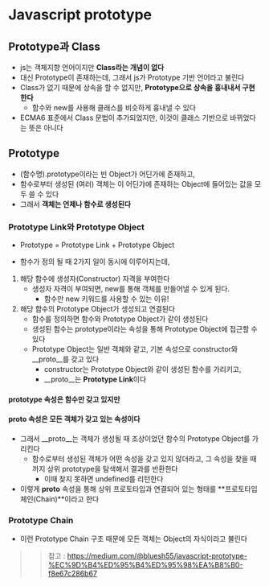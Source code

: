 # Javascript prototype

## Prototype과 Class
* js는 객체지향 언어이지만 **Class라는 개념이 없다**
* 대신 Prototype이 존재하는데, 그래서 js가 Prototype 기반 언어라고 불린다
* Class가 없기 때문에 상속을 할 수 없지만, **Prototype으로 상속을 흉내내서 구현한다**
	* 함수와 new를 사용해 클래스를 비슷하게 흉내낼 수 있다
* ECMA6 표준에서 Class 문법이 추가되었지만, 이것이 클래스 기반으로 바뀌었다는 뜻은 아니다

## Prototype
* (함수명).prototype이라는 빈 Object가 어딘가에 존재하고,
* 함수로부터 생성된 (여러) 객체는 이 어딘가에 존재하는 Object에 들어있는 값을 모두 쓸 수 있다
* 그래서 **객체는 언제나 함수로 생성된다**


### Prototype Link와 Prototype Object
* Prototype = Prototype Link + Prototype Object

* 함수가 정의 될 때 2가지 일이 동시에 이루어지는데,
1. 해당 함수에 생성자(Constructor) 자격을 부여한다
	* 생성자 자격이 부여되면, new를 통해 객체를 만들어낼 수 있게 된다.
		* 함수만 new 키워드를 사용할 수 있는 이유!
2. 해당 함수의 Prototype Object가 생성되고 연결된다
	* 함수를 정의하면 함수와 Prototype Object가 같이 생성된다
	* 생성된 함수는 prototype이라는 속성을 통해 Prototype Object에 접근할 수 있다
	* Prototype Object는 일반 객체와 같고, 기본 속성으로 constructor와 __proto__를 갖고 있다
		* constructor는 Prototype Object와 같이 생성된 함수를 가리키고,
		* __proto__는 **Prototype Link**이다

#### prototype 속성은 함수만 갖고 있지만
#### __proto__ 속성은 모든 객체가 갖고 있는 속성이다

* 그래서 __proto__는 객체가 생성될 때 조상이었던 함수의 Prototype Object를 가리킨다
	* 함수로부터 생성된 객체가 어떤 속성을 갖고 있지 않더라고, 그 속성을 찾을 때까지 상위 prototype을 탐색해서 결과를 반환한다
		* 이때 찾지 못하면 undefined를 리턴한다
* 이렇게 __proto__ 속성을 통해 상위 프로토타입과 연결되어 있는 형태를 **프로토타입 체인(Chain)**이라고 한다

### Prototype Chain
* 이런 Prototype Chain 구조 때문에 모든 객체는 Object의 자식이라고 불린다


>> 참고 : https://medium.com/@bluesh55/javascript-prototype-%EC%9D%B4%ED%95%B4%ED%95%98%EA%B8%B0-f8e67c286b67